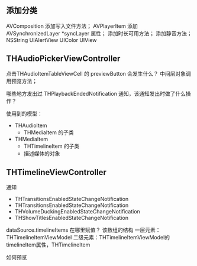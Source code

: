 ## 添加分类
AVComposition
	添加写入文件方法；
AVPlayerItem
	添加 AVSynchronizedLayer *syncLayer 属性；
	添加时长可用方法；
	添加静音方法；
NSString
UIAlertView
UIColor
UIView


## THAudioPickerViewController
点击THAudioItemTableViewCell 的 previewButton 会发生什么？
	中间层对象调用预览方法；

哪些地方发出过 THPlaybackEndedNotification 通知，该通知发出时做了什么操作？

使用到的模型：
- THAudioItem
	+ THMediaItem 的子类
- THMediaItem
	+ THTimelineItem 的子类
	+ 描述媒体的对象


## THTimelineViewController

通知
- THTransitionsEnabledStateChangeNotification
- THTransitionsEnabledStateChangeNotification
- THVolumeDuckingEnabledStateChangeNotification
- THShowTitlesEnabledStateChangeNotification

dataSource.timelineItems 在哪里赋值？
 该数组的结构
  一层元素：THTimelineItemViewModel
  	二级元素：THTimelineItemViewModel的timelineItem属性，THTimelineItem

如何预览